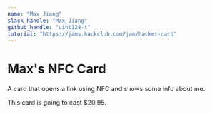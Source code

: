 ```yaml
---
name: "Max Jiang"
slack_handle: "Max Jiang"
github_handle: "uint128-t"
tutorial: "https://jams.hackclub.com/jam/hacker-card"
---
```


# Max's NFC Card

<!-- Describe your board in 2-3 sentences. What are you making? What will it do? -->
A card that opens a link using NFC and shows some info about me.
<!-- How much is it going to cost? -->
This card is going to cost $20.95.
<!-- Tell us a little bit about your design process. What were some challenges? What helped? ***Totally optional*** -->
